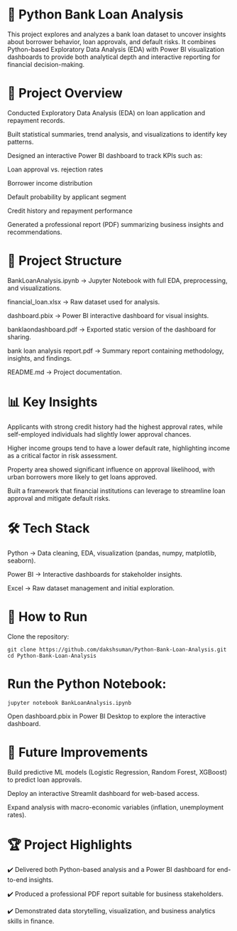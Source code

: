 
# 🏦 Python Bank Loan Analysis

This project explores and analyzes a bank loan dataset to uncover insights about borrower behavior, loan approvals, and default risks. It combines Python-based Exploratory Data Analysis (EDA) with Power BI visualization dashboards to provide both analytical depth and interactive reporting for financial decision-making.

# 🚀 Project Overview

Conducted Exploratory Data Analysis (EDA) on loan application and repayment records.

Built statistical summaries, trend analysis, and visualizations to identify key patterns.

Designed an interactive Power BI dashboard to track KPIs such as:

Loan approval vs. rejection rates

Borrower income distribution

Default probability by applicant segment

Credit history and repayment performance

Generated a professional report (PDF) summarizing business insights and recommendations.

# 📂 Project Structure

BankLoanAnalysis.ipynb → Jupyter Notebook with full EDA, preprocessing, and visualizations.

financial_loan.xlsx → Raw dataset used for analysis.

dashboard.pbix → Power BI interactive dashboard for visual insights.

banklaondashboard.pdf → Exported static version of the dashboard for sharing.

bank loan analysis report.pdf → Summary report containing methodology, insights, and findings.

README.md → Project documentation.

# 📊 Key Insights

Applicants with strong credit history had the highest approval rates, while self-employed individuals had slightly lower approval chances.

Higher income groups tend to have a lower default rate, highlighting income as a critical factor in risk assessment.

Property area showed significant influence on approval likelihood, with urban borrowers more likely to get loans approved.

Built a framework that financial institutions can leverage to streamline loan approval and mitigate default risks.

# 🛠️ Tech Stack

Python → Data cleaning, EDA, visualization (pandas, numpy, matplotlib, seaborn).

Power BI → Interactive dashboards for stakeholder insights.

Excel → Raw dataset management and initial exploration.

# 📌 How to Run

Clone the repository:
```
git clone https://github.com/dakshsuman/Python-Bank-Loan-Analysis.git
cd Python-Bank-Loan-Analysis
```

# Run the Python Notebook:
```
jupyter notebook BankLoanAnalysis.ipynb
```

Open dashboard.pbix in Power BI Desktop to explore the interactive dashboard.

# 🔮 Future Improvements

Build predictive ML models (Logistic Regression, Random Forest, XGBoost) to predict loan approvals.

Deploy an interactive Streamlit dashboard for web-based access.

Expand analysis with macro-economic variables (inflation, unemployment rates).

# 🏆 Project Highlights

✔️ Delivered both Python-based analysis and a Power BI dashboard for end-to-end insights.

✔️ Produced a professional PDF report suitable for business stakeholders.

✔️ Demonstrated data storytelling, visualization, and business analytics skills in finance.
